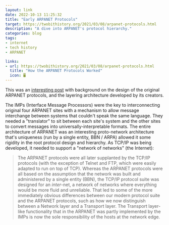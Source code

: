```yaml
---
layout: link
date: 2022-10-13 11:25:32
title: "Early ARPANET Protocols"
target: https://twobithistory.org/2021/03/08/arpanet-protocols.html
description: "A dive into ARPANET's protocol hierarchy."
categories: blog
tags:
- internet
- tech history
- ARPANET

links:
- url: https://twobithistory.org/2021/03/08/arpanet-protocols.html
  title: "How the ARPANET Protocols Worked"
  icon: 🖥
---
```


This was an [interesting post](https://twobithistory.org/2021/03/08/arpanet-protocols.html "ARPANET Protocols") with background on the design of the original ARPANET protocols, and the layering architecture developed by its creators.

The IMPs (Interface Message Processors) were the key to interconnecting original four ARPANET sites with a mechanism to allow message interchange between systems that couldn't speak the same language. They needed a "translator" to sit between each site's system and the other sites to convert messages into universally-interpretable formats. The entire architecture of ARPANET was an interesting proto-network architecture that's uniqueness (run by a single entity, BBN / ARPA) allowed it some rigidity in the root protocol design and hierarchy. As TCP/IP was being developed, it needed to support a "network of networks" (the Internet):

> The ARPANET protocols were all later supplanted by the TCP/IP protocols (with the exception of Telnet and FTP, which were easily adapted to run on top of TCP). Whereas the ARPANET protocols were all based on the assumption that the network was built and administered by a single entity (BBN), the TCP/IP protocol suite was designed for an *inter*-net, a network of networks where everything would be more fluid and unreliable. That led to some of the more immediately obvious differences between our modern protocol suite and the ARPANET protocols, such as how we now distinguish between a Network layer and a Transport layer. The Transport layer-like functionality that in the ARPANET was partly implemented by the IMPs is now the sole responsibility of the hosts at the network edge.
